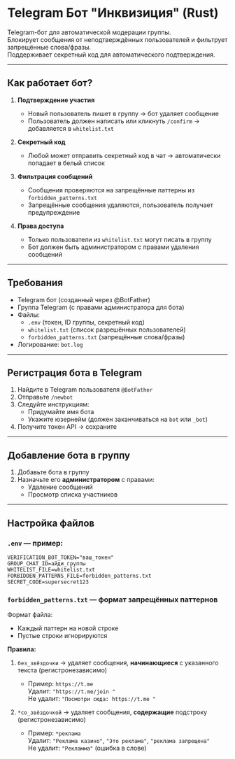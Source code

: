 # Telegram Бот "Инквизиция" (Rust)

Telegram-бот для автоматической модерации группы.  
Блокирует сообщения от неподтверждённых пользователей и фильтрует запрещённые слова/фразы.  
Поддерживает секретный код для автоматического подтверждения.

---

## Как работает бот?

1. **Подтверждение участия**  
   - Новый пользователь пишет в группу → бот удаляет сообщение  
   - Пользователь должен написать  или кликнуть `/confirm` → добавляется в `whitelist.txt`  

2. **Секретный код**  
   - Любой может отправить секретный код в чат → автоматически попадает в белый список  

3. **Фильтрация сообщений**  
   - Сообщения проверяются на запрещённые паттерны из `forbidden_patterns.txt`  
   - Запрещённые сообщения удаляются, пользователь получает предупреждение  

4. **Права доступа**  
   - Только пользователи из `whitelist.txt` могут писать в группу  
   - Бот должен быть администратором с правами удаления сообщений  

---

## Требования

- Telegram бот (созданный через @BotFather)  
- Группа Telegram (с правами администратора для бота)  
- Файлы:  
  - `.env` (токен, ID группы, секретный код)  
  - `whitelist.txt` (список разрешённых пользователей)  
  - `forbidden_patterns.txt` (запрещённые слова/фразы)  
- Логирование: `bot.log`  

---

## Регистрация бота в Telegram

1. Найдите в Telegram пользователя `@BotFather`  
2. Отправьте `/newbot`  
3. Следуйте инструкциям:  
   - Придумайте имя бота  
   - Укажите юзернейм (должен заканчиваться на `bot` или `_bot`)  
4. Получите токен API → сохраните  

---

## Добавление бота в группу

1. Добавьте бота в группу  
2. Назначьте его **администратором** с правами:  
   - Удаление сообщений  
   - Просмотр списка участников  
---

## Настройка файлов

### `.env` — пример:
```env
VERIFICATION_BOT_TOKEN="ваш_токен"
GROUP_CHAT_ID=айди_группы
WHITELIST_FILE=whitelist.txt
FORBIDDEN_PATTERNS_FILE=forbidden_patterns.txt
SECRET_CODE=supersecret123
```

### `forbidden_patterns.txt` — формат запрещённых паттернов

Формат файла:
- Каждый паттерн на новой строке
- Пустые строки игнорируются

**Правила:**
1. `без_звёздочки` → удаляет сообщения, **начинающиеся** с указанного текста (регистронезависимо)
   - Пример: `https://t.me `  
     Удалит: `"https://t.me/join "`  
     Не удалит: `"Посмотри сюда: https://t.me "`

2. `*со_звёздочкой` → удаляет сообщения, **содержащие** подстроку (регистронезависимо)
   - Пример: `*реклама`  
     Удалит: `"Реклама казино"`, `"Это реклама"`, `"реклама запрещена"`  
     Не удалит: `"Рекламма"` (ошибка в слове)

